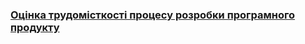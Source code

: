 ### [Оцінка трудомісткості процесу розробки програмного продукту](https://docs.google.com/spreadsheets/d/1wgbVawmr4oS-_aIG8sVmyubUxRgKZLo0nIF031AOtYA/edit?usp=sharing)